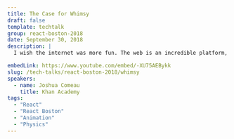 ```yaml
---
title: The Case for Whimsy
draft: false
template: techtalk
group: react-boston-2018
date: September 30, 2018
description: |
  I wish the internet was more fun. The web is an incredible platform, and can do incredible things. This talk looks at novel, quirky, whimsical animations and interactions that make our products better and more enjoyable to use. For example, at Khan Academy, we fill the user’s screen with confetti rain when they get 100% correct on an exercise. I’ll talk about how we drew on 2D physics to make the confetti feel real. Make no mistake; while this talk straddles the line between engineering and UX design, this is very much a React talk. We'll look at how to abstract motion and whimsical behavior into reusable components, how to fold up the DOM like origami, and how to do SVG/canvas animation in a React-friendly way.

embedLink: https://www.youtube.com/embed/-XU75AEBykk
slug: /tech-talks/react-boston-2018/whimsy
speakers:
  - name: Joshua Comeau
    title: Khan Academy
tags:
  - "React"
  - "React Boston"
  - "Animation"
  - "Physics"
---
```

